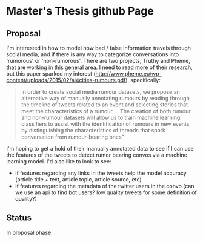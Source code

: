 # Master's Thesis github Page

## Proposal

I'm interested in how to model how bad / false information travels through social media, and if there is any way to categorize conversations into 'rumorous' or 'non-rumorous'. There are two projects, Truthy and Pheme, that are working in this general area. I need to read more of their research, but this paper sparked my interest (http://www.pheme.eu/wp-content/uploads/2015/02/ai4cities-rumours.pdf), specifically:

>In order to create social media rumour datasets, we propose an alternative way of manually annotating rumours 
> by reading through the timeline of tweets related to an event and selecting stories that meet the 
> characteristics of a rumour ... The creation of both rumour and non-rumour datasets will allow us to train 
> machine learning classifiers to assist with the identification of rumours in new events, by distinguishing the
> characteristics of threads that spark conversation from rumour-bearing ones"

I'm hoping to get a hold of their manually annotated data to see if I can use the features of the tweets to detect rumor bearing convos via a machine learning model. I'd also like to look to see:

  * if features regarding any links in the tweets help the model accuracy (article title + text, article topic, article source, etc)
  * if features regarding the metadata of the twitter users in the convo (can we use an api to find bot users? low quality tweets for some definition of quality?)

## Status

In proposal phase

